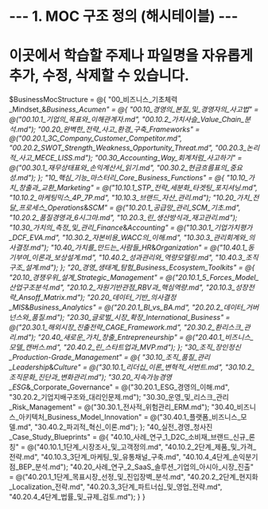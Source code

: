 
# --- 1. MOC 구조 정의 (해시테이블) ---
# 이곳에서 학습할 주제나 파일명을 자유롭게 추가, 수정, 삭제할 수 있습니다.
$BusinessMocStructure = @{
    "00_비즈니스_기초체력_Mindset_&_Business_Acumen" = @{
        "00.10_경영의_본질_및_경영자의_사고법" = @("00.10.1_기업의_목표와_이해관계자.md", "00.10.2_가치사슬_Value_Chain_분석.md");
        "00.20_완벽한_전략_사고_환경_구축_Frameworks" = @("00.20.1_3C_Company_Customer_Competitor.md", "00.20.2_SWOT_Strength_Weakness_Opportunity_Threat.md", "00.20.3_논리적_사고_MECE_LISS.md");
        "00.30_Accounting_Way_회계처럼_사고하기" = @("00.30.1_재무상태표와_손익계산서_읽기.md", "00.30.2_현금흐름표의_중요성.md");
    };
    "10_핵심_기능_마스터리_Core_Business_Functions" = @{
        "10.10_가치_창출과_교환_Marketing" = @("10.10.1_STP_전략_세분화_타겟팅_포지셔닝.md", "10.10.2_마케팅믹스_4P_7P.md", "10.10.3_브랜드_자산_관리.md");
        "10.20_가치_전달_프로세스_Operations_&_SCM" = @("10.20.1_공급망_관리_SCM_기초.md", "10.20.2_품질경영과_6시그마.md", "10.20.3_린_생산방식과_재고관리.md");
        "10.30_가치의_측정_및_관리_Finance_&_Accounting" = @("10.30.1_기업가치평가_DCF_EVA.md", "10.30.2_자본비용_WACC의_이해.md", "10.30.3_관리회계와_의사결정.md");
        "10.40_가치를_만드는_사람들_HR_&_Organization" = @("10.40.1_동기부여_이론과_보상설계.md", "10.40.2_성과관리와_역량모델링.md", "10.40.3_조직구조_설계.md");
    };
    "20_경영_생태계_탐험_Business_Ecosystem_Toolkits" = @{
        "20.10_경쟁우위_설계_Strategic_Management" = @("20.10.1_5_Forces_Model_산업구조분석.md", "20.10.2_자원기반관점_RBV과_핵심역량.md", "20.10.3_성장전략_Ansoff_Matrix.md");
        "20.20_데이터_기반_의사결정_MIS_&_Business_Analytics" = @("20.20.1_BI_vs_BA.md", "20.20.2_데이터_거버넌스와_품질.md");
        "20.30_글로벌_시장_확장_International_Business" = @("20.30.1_해외시장_진출전략_CAGE_Framework.md", "20.30.2_환리스크_관리.md");
        "20.40_새로운_가치_창출_Entrepreneurship" = @("20.40.1_비즈니스_모델_캔버스.md", "20.40.2_린_스타트업과_MVP.md");
    };
    "30_조직_장인정신_Production-Grade_Management" = @{
        "30.10_조직_품질_관리_Leadership_&_Culture" = @("30.10.1_리더십_이론_변혁적_서번트.md", "30.10.2_조직문화_진단과_변화관리.md");
        "30.20_지속가능경영_ESG_&_Corporate_Governance" = @("30.20.1_ESG_경영의_이해.md", "30.20.2_기업지배구조와_대리인문제.md");
        "30.30_운영_및_리스크_관리_Risk_Management" = @("30.30.1_전사적_위험관리_ERM.md");
        "30.40_비즈니스_아키텍처_Business_Model_Innovation" = @("30.40.1_플랫폼_비즈니스_모델.md", "30.40.2_파괴적_혁신_이론.md");
    };
    "40_실전_경영_청사진_Case_Study_Blueprints" = @{
        "40.10_사례_연구_1_D2C_소비재_브랜드_신규_론칭" = @("40.10.1_1단계_시장조사_및_고객정의.md", "40.10.2_2단계_제품_및_가격_전략.md", "40.10.3_3단계_마케팅_및_유통채널_구축.md", "40.10.4_4단계_손익분기점_BEP_분석.md");
        "40.20_사례_연구_2_SaaS_솔루션_기업의_아시아_시장_진출" = @("40.20.1_1단계_목표시장_선정_및_진입장벽_분석.md", "40.20.2_2단계_현지화_Localization_전략.md", "40.20.3_3단계_파트너십_및_영업_전략.md", "40.20.4_4단계_법률_및_규제_검토.md");
    }
}